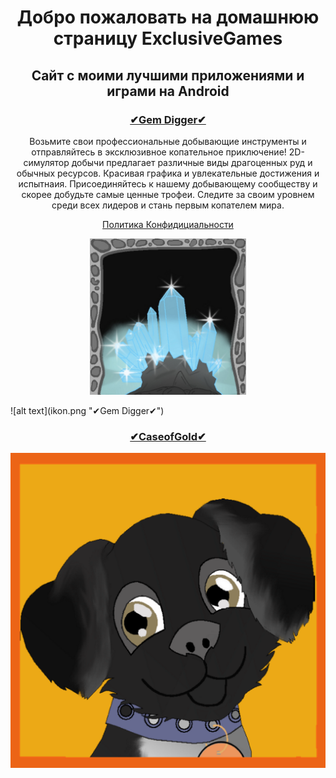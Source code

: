 <head>
<style>
.pic {
text-align: center; /* Выравнивания картинки по центру в html */ 
}
</style>
</head>
<body>
<h1 align="center">Добро пожаловать на домашнюю страницу ExclusiveGames</h1>
<h2 align="center">Сайт с моими лучшими приложениями и играми на Android</h2>

 <h3 align="center"><a href="https://play.google.com/store/apps/details?id=com.digger" >✔Gem Digger✔</a></h3>
 
 <p align="center">Возьмите свои профессиональные добывающие инструменты и отправляйтесь в эксклюзивное копательное приключение!
2D-симулятор добычи предлагает различные виды  драгоценных руд и обычных ресурсов. Красивая графика и увлекательные достижения и испытнаия. Присоединяйтесь к нашему добывающему сообществу и скорее добудьте самые ценные трофеи. Следите за своим уровнем среди всех лидеров и стань первым копателем мира.</p>

<p align="center"><a href="https://exclusivegames.github.io/Privacy" >Политика Конфидициальности</a></p>

 <p class="pic"><img src="ikon.png"  width="250" height="250" alt="pic"></p>
 ![alt text](ikon.png "✔Gem Digger✔")

<h3 align="center"><a href="https://play.google.com/store/apps/details?id=com.clickmoney" >✔CaseofGold✔</a></h3>

![alt text](ava_umka.png)
</body>




